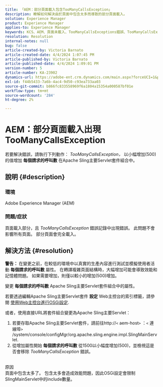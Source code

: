 ```yaml
---
title: 「AEM：部分頁面載入包含TooManyCallsException」
description: 瞭解如何解決由於頁面中包含太多而導致的部分頁面載入。
solution: Experience Manager
product: Experience Manager
applies-to: Experience Manager
keywords: KCS、AEM、頁面未載入、TooManyCallsExceptions錯誤、TooManyCallsExceptions、Adobe Experience Manager、疑難排解、Experience Manager
resolution: Resolution
internal-notes: null
bug: false
article-created-by: Victoria Barnato
article-created-date: 4/4/2024 1:07:45 PM
article-published-by: Victoria Barnato
article-published-date: 4/4/2024 1:09:01 PM
version-number: 5
article-number: KA-23902
dynamics-url: https://adobe-ent.crm.dynamics.com/main.aspx?forceUCI=1&pagetype=entityrecord&etn=knowledgearticle&id=65ed9052-84f2-ee11-904b-6045bd034c54
exl-id: f44b5433-7a6b-4ac4-9d50-c93ea733aa03
source-git-commit: b866fc833558969f6a1804a15354a000587bf01e
workflow-type: tm+mt
source-wordcount: '284'
ht-degree: 2%

---
```


# AEM：部分頁面載入出現TooManyCallsException


若要解決錯誤，請執行下列動作： *TooManyCallsException，* 以小幅增加(500)的值增加 <b>每個請求的呼叫數</b> 在Apache Sling主要Servlet套件組合中。

## 說明 {#description}


### 環境

Adobe Experience Manager (AEM)

### 問題/症狀

頁面載入部分，且 *TooManyCallsException* 錯誤記錄中出現錯誤。 此問題不會影響所有頁面。 部分頁面會完全載入。


## 解決方法 {#resolution}


<b>警告： </b>在變更之前，在較低的環境中以真實的生產內容進行測試並模擬使用者活動 <b>每個請求的呼叫數</b> 屬性。 在轉譯複雜頁面結構時，大幅增加可能會導致效能和記憶體問題。 如果需要增加，則僅以較小的增加(500)增加。 

變更 <b>每個請求的呼叫數</b> Apache Sling主要Servlet套件組合中的屬性。

若要透過編輯Apache Sling主要Servlet套件 <b>設定</b> Web主控台的索引標籤，請參閱 [使用Web主控台進行OSGi設定](https://experienceleague.adobe.com/en/docs/experience-manager-65/content/implementing/deploying/configuring/configuring-osgi#osgi-configuration-with-the-web-console).

或者，使用直接URL將套件組合變更為Apache Sling主要Servlet：

1. 若要存取Apache Sling主要Servlet套件，請前往http://`<` aem-host`>` ：`<` 連線埠`>` /system/console/configMgr/org.apache.sling.engine.impl.SlingMainServlet.
2. 從增加屬性開始 <b>每個請求的呼叫數</b> 從1500以小幅度增加(500)，並檢視這是否會移除 *TooManyCallsException* 錯誤。

<br>原因<br>
頁面中包含太多了。 包含太多會造成效能問題，因此OSGi設定會限制SlingMainServlet中的include數量。
